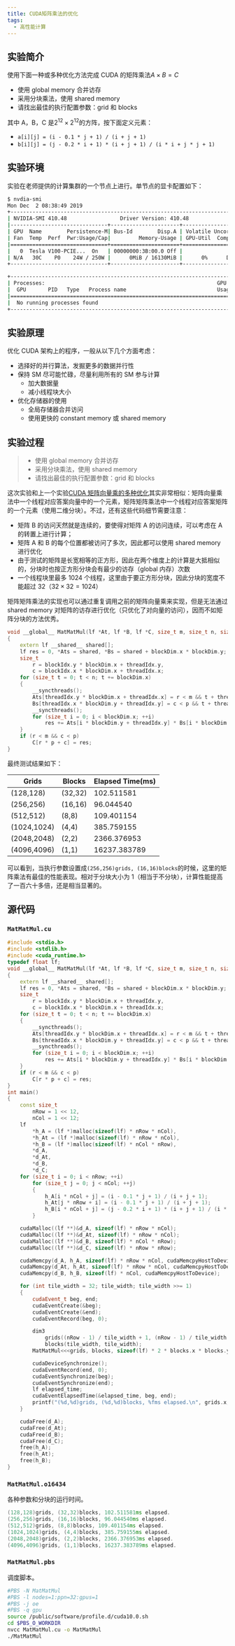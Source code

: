 ```yaml
---
title: CUDA矩阵乘法的优化
tags:
  - 高性能计算
---
```


## 实验简介

使用下面一种或多种优化方法完成 CUDA 的矩阵乘法$A\times B=C$

- 使用 global memory 合并访存
- 采用分块乘法，使用 shared memory
- 请找出最佳的执行配置参数：grid 和 blocks

其中 A，B，C 是$2^{12}\times 2^{12}$的方阵，按下面定义元素：

- `a[i][j] = (i - 0.1 * j + 1) / (i + j + 1)`
- `b[i][j] = (j - 0.2 * i + 1) * (i + j + 1) / (i * i + j * j + 1)`

## 实验环境

实验在老师提供的计算集群的一个节点上进行。单节点的显卡配置如下：

```bash
$ nvdia-smi
Mon Dec  2 08:38:49 2019
+-----------------------------------------------------------------------------+
| NVIDIA-SMI 410.48                 Driver Version: 410.48                    |
|-------------------------------+----------------------+----------------------+
| GPU  Name        Persistence-M| Bus-Id        Disp.A | Volatile Uncorr. ECC |
| Fan  Temp  Perf  Pwr:Usage/Cap|         Memory-Usage | GPU-Util  Compute M. |
|===============================+======================+======================|
|   0  Tesla V100-PCIE...  On   | 00000000:3B:00.0 Off |                    0 |
| N/A   30C    P0    24W / 250W |      0MiB / 16130MiB |      0%      Default |
+-------------------------------+----------------------+----------------------+

+-----------------------------------------------------------------------------+
| Processes:                                                       GPU Memory |
|  GPU       PID   Type   Process name                             Usage      |
|=============================================================================|
|  No running processes found                                                 |
+-----------------------------------------------------------------------------+
```

## 实验原理

优化 CUDA 架构上的程序，一般从以下几个方面考虑：

- 选择好的并行算法，发掘更多的数据并行性
- 保持 SM 尽可能忙碌，尽量利用所有的 SM 参与计算
  - 加大数据量
  - 减小线程块大小
- 优化存储器的使用
  - 全局存储器合并访问
  - 使用更快的 constant memory 或 shared memory

## 实验过程

> - 使用 global memory 合并访存
> - 采用分块乘法，使用 shared memory
> - 请找出最佳的执行配置参数：grid 和 blocks

这次实验和上一个实验[CUDA 矩阵向量乘的多种优化](https://wu-kan.github.io/posts/高性能计算/CUDA矩阵向量乘的多种优化)其实非常相似：矩阵向量乘法中一个线程对应答案向量中的一个元素，矩阵矩阵乘法中一个线程对应答案矩阵的一个元素（使用二维分块）。不过，还有这些代码细节需要注意：

- 矩阵 B 的访问天然就是连续的，要使得对矩阵 A 的访问连续，可以考虑在 A 的转置上进行计算；
- 矩阵 A 和 B 的每个位置都被访问了多次，因此都可以使用 shared memory 进行优化
- 由于测试的矩阵是长宽相等的正方形，因此在两个维度上的计算是大抵相似的，分块时也按正方形分块会有最少的访存（global 内存）次数
- 一个线程块里最多 1024 个线程，这里由于要正方形分块，因此分块的宽度不能超过 32（$32\times 32=1024$）

矩阵矩阵乘法的实现也可以通过重复调用之前的矩阵向量乘来实现，但是无法通过 shared memory 对矩阵的访存进行优化（只优化了对向量的访问），因而不如矩阵分块的方法优秀。

```cpp
void __global__ MatMatMul(lf *At, lf *B, lf *C, size_t m, size_t n, size_t p)
{
	extern lf __shared__ shared[];
	lf res = 0, *Ats = shared, *Bs = shared + blockDim.x * blockDim.y;
	size_t
		r = blockIdx.y * blockDim.x + threadIdx.y,
		c = blockIdx.x * blockDim.x + threadIdx.x;
	for (size_t t = 0; t < n; t += blockDim.x)
	{
		__syncthreads();
		Ats[threadIdx.y * blockDim.x + threadIdx.x] = r < m && t + threadIdx.x < n ? At[(t + threadIdx.x) * m + r] : 0;
		Bs[threadIdx.x * blockDim.y + threadIdx.y] = c < p && t + threadIdx.y < n ? B[(t + threadIdx.y) * p + c] : 0;
		__syncthreads();
		for (size_t i = 0; i < blockDim.x; ++i)
			res += Ats[i * blockDim.y + threadIdx.y] * Bs[i * blockDim.x + threadIdx.x];
	}
	if (r < m && c < p)
		C[r * p + c] = res;
}
```

最终测试结果如下：

| Grids       | Blocks  | Elapsed Time(ms) |
| ----------- | ------- | ---------------- |
| (128,128)   | (32,32) | 102.511581       |
| (256,256)   | (16,16) | 96.044540        |
| (512,512)   | (8,8)   | 109.401154       |
| (1024,1024) | (4,4)   | 385.759155       |
| (2048,2048) | (2,2)   | 2366.376953      |
| (4096,4096) | (1,1)   | 16237.383789     |

可以看到，当执行参数设置成`(256,256)grids, (16,16)blocks`的时候，这里的矩阵乘法有最佳的性能表现。相对于分块大小为 1（相当于不分块），计算性能提高了一百六十多倍，还是相当显著的。

## 源代码

### `MatMatMul.cu`

```cpp
#include <stdio.h>
#include <stdlib.h>
#include <cuda_runtime.h>
typedef float lf;
void __global__ MatMatMul(lf *At, lf *B, lf *C, size_t m, size_t n, size_t p)
{
	extern lf __shared__ shared[];
	lf res = 0, *Ats = shared, *Bs = shared + blockDim.x * blockDim.y;
	size_t
		r = blockIdx.y * blockDim.x + threadIdx.y,
		c = blockIdx.x * blockDim.x + threadIdx.x;
	for (size_t t = 0; t < n; t += blockDim.x)
	{
		__syncthreads();
		Ats[threadIdx.y * blockDim.x + threadIdx.x] = r < m && t + threadIdx.x < n ? At[(t + threadIdx.x) * m + r] : 0;
		Bs[threadIdx.x * blockDim.y + threadIdx.y] = c < p && t + threadIdx.y < n ? B[(t + threadIdx.y) * p + c] : 0;
		__syncthreads();
		for (size_t i = 0; i < blockDim.x; ++i)
			res += Ats[i * blockDim.y + threadIdx.y] * Bs[i * blockDim.x + threadIdx.x];
	}
	if (r < m && c < p)
		C[r * p + c] = res;
}
int main()
{
	const size_t
		nRow = 1 << 12,
		nCol = 1 << 12;
	lf
		*h_A = (lf *)malloc(sizeof(lf) * nRow * nCol),
		*h_At = (lf *)malloc(sizeof(lf) * nRow * nCol),
		*h_B = (lf *)malloc(sizeof(lf) * nCol * nRow),
		*d_A,
		*d_At,
		*d_B,
		*d_C;
	for (size_t i = 0; i < nRow; ++i)
		for (size_t j = 0; j < nCol; ++j)
		{
			h_A[i * nCol + j] = (i - 0.1 * j + 1) / (i + j + 1);
			h_At[j * nRow + i] = (i - 0.1 * j + 1) / (i + j + 1);
			h_B[i * nCol + j] = (j - 0.2 * i + 1) * (i + j + 1) / (i * i + j * j + 1);
		}

	cudaMalloc((lf **)&d_A, sizeof(lf) * nRow * nCol);
	cudaMalloc((lf **)&d_At, sizeof(lf) * nRow * nCol);
	cudaMalloc((lf **)&d_B, sizeof(lf) * nCol * nRow);
	cudaMalloc((lf **)&d_C, sizeof(lf) * nRow * nRow);

	cudaMemcpy(d_A, h_A, sizeof(lf) * nRow * nCol, cudaMemcpyHostToDevice);
	cudaMemcpy(d_At, h_At, sizeof(lf) * nRow * nCol, cudaMemcpyHostToDevice);
	cudaMemcpy(d_B, h_B, sizeof(lf) * nCol, cudaMemcpyHostToDevice);

	for (int tile_width = 32; tile_width; tile_width >>= 1)
	{
		cudaEvent_t beg, end;
		cudaEventCreate(&beg);
		cudaEventCreate(&end);
		cudaEventRecord(beg, 0);

		dim3
			grids((nRow - 1) / tile_width + 1, (nRow - 1) / tile_width + 1),
			blocks(tile_width, tile_width);
		MatMatMul<<<grids, blocks, sizeof(lf) * 2 * blocks.x * blocks.y>>>(d_At, d_B, d_C, nRow, nCol, nRow);

		cudaDeviceSynchronize();
		cudaEventRecord(end, 0);
		cudaEventSynchronize(beg);
		cudaEventSynchronize(end);
		lf elapsed_time;
		cudaEventElapsedTime(&elapsed_time, beg, end);
		printf("(%d,%d)grids, (%d,%d)blocks, %fms elapsed.\n", grids.x, grids.y, blocks.x, blocks.y, elapsed_time);
	}

	cudaFree(d_A);
	cudaFree(d_At);
	cudaFree(d_B);
	cudaFree(d_C);
	free(h_A);
	free(h_At);
	free(h_B);
}
```

### `MatMatMul.o16434`

各种参数和分块的运行时间。

```cpp
(128,128)grids, (32,32)blocks, 102.511581ms elapsed.
(256,256)grids, (16,16)blocks, 96.044540ms elapsed.
(512,512)grids, (8,8)blocks, 109.401154ms elapsed.
(1024,1024)grids, (4,4)blocks, 385.759155ms elapsed.
(2048,2048)grids, (2,2)blocks, 2366.376953ms elapsed.
(4096,4096)grids, (1,1)blocks, 16237.383789ms elapsed.
```

### `MatMatMul.pbs`

调度脚本。

```bash
#PBS -N MatMatMul
#PBS -l nodes=1:ppn=32:gpus=1
#PBS -j oe
#PBS -q gpu
source /public/software/profile.d/cuda10.0.sh
cd $PBS_O_WORKDIR
nvcc MatMatMul.cu -o MatMatMul
./MatMatMul
```

